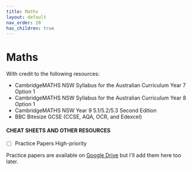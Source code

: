 ```yaml
---
title: Maths
layout: default
nav_order: 20
has_children: true
---
```

# Maths

With credit to the following resources:

* CambridgeMATHS NSW Syllabus for the Australian Curriculum Year 7 Option 1
* CambridgeMATHS NSW Syllabus for the Australian Curriculum Year 8 Option 1
* CambridgeMATHS NSW Year 9 5.1/5.2/5.3 Second Edition
* BBC Bitesize GCSE (CCSE, AQA, OCR, and Edexcel)


#### CHEAT SHEETS AND OTHER RESOURCES

- [ ] Practice Papers <label class="label label-red">High-priority</label>

Practice papers are available on [Google Drive](https://drive.google.com/drive/folders/1Lc8Ct2LC0LQ_yq95yTJHZh5Sq8j7gDBN?usp=sharing) but I'll add them here too later.